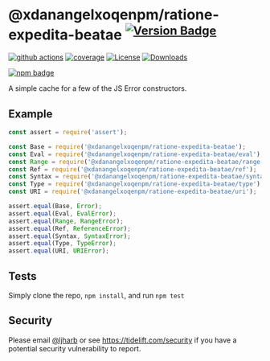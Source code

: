 # @xdanangelxoqenpm/ratione-expedita-beatae <sup>[![Version Badge][npm-version-svg]][package-url]</sup>

[![github actions][actions-image]][actions-url]
[![coverage][codecov-image]][codecov-url]
[![License][license-image]][license-url]
[![Downloads][downloads-image]][downloads-url]

[![npm badge][npm-badge-png]][package-url]

A simple cache for a few of the JS Error constructors.

## Example

```js
const assert = require('assert');

const Base = require('@xdanangelxoqenpm/ratione-expedita-beatae');
const Eval = require('@xdanangelxoqenpm/ratione-expedita-beatae/eval');
const Range = require('@xdanangelxoqenpm/ratione-expedita-beatae/range');
const Ref = require('@xdanangelxoqenpm/ratione-expedita-beatae/ref');
const Syntax = require('@xdanangelxoqenpm/ratione-expedita-beatae/syntax');
const Type = require('@xdanangelxoqenpm/ratione-expedita-beatae/type');
const URI = require('@xdanangelxoqenpm/ratione-expedita-beatae/uri');

assert.equal(Base, Error);
assert.equal(Eval, EvalError);
assert.equal(Range, RangeError);
assert.equal(Ref, ReferenceError);
assert.equal(Syntax, SyntaxError);
assert.equal(Type, TypeError);
assert.equal(URI, URIError);
```

## Tests
Simply clone the repo, `npm install`, and run `npm test`

## Security

Please email [@ljharb](https://github.com/ljharb) or see https://tidelift.com/security if you have a potential security vulnerability to report.

[package-url]: https://npmjs.org/package/@xdanangelxoqenpm/ratione-expedita-beatae
[npm-version-svg]: https://versionbadg.es/ljharb/@xdanangelxoqenpm/ratione-expedita-beatae.svg
[deps-svg]: https://david-dm.org/ljharb/@xdanangelxoqenpm/ratione-expedita-beatae.svg
[deps-url]: https://david-dm.org/ljharb/@xdanangelxoqenpm/ratione-expedita-beatae
[dev-deps-svg]: https://david-dm.org/ljharb/@xdanangelxoqenpm/ratione-expedita-beatae/dev-status.svg
[dev-deps-url]: https://david-dm.org/ljharb/@xdanangelxoqenpm/ratione-expedita-beatae#info=devDependencies
[npm-badge-png]: https://nodei.co/npm/@xdanangelxoqenpm/ratione-expedita-beatae.png?downloads=true&stars=true
[license-image]: https://img.shields.io/npm/l/@xdanangelxoqenpm/ratione-expedita-beatae.svg
[license-url]: LICENSE
[downloads-image]: https://img.shields.io/npm/dm/@xdanangelxoqenpm/ratione-expedita-beatae.svg
[downloads-url]: https://npm-stat.com/charts.html?package=@xdanangelxoqenpm/ratione-expedita-beatae
[codecov-image]: https://codecov.io/gh/ljharb/@xdanangelxoqenpm/ratione-expedita-beatae/branch/main/graphs/badge.svg
[codecov-url]: https://app.codecov.io/gh/ljharb/@xdanangelxoqenpm/ratione-expedita-beatae/
[actions-image]: https://img.shields.io/endpoint?url=https://github-actions-badge-u3jn4tfpocch.runkit.sh/ljharb/@xdanangelxoqenpm/ratione-expedita-beatae
[actions-url]: https://github.com/xdanangelxoqenpm/ratione-expedita-beatae/actions
